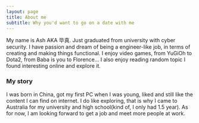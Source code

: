 ```yaml
---
layout: page
title: About me
subtitle: Why you'd want to go on a date with me
---
```


My name is Ash AKA 毕真. Just graduated from university with cyber security. I have passion and dream of being a engineer-like job, in terms of creating and making things functional. I enjoy video games, from YuGiOh to Dota2, from Baba is you to Florence... I also enjoy reading random topic I found interesting online and explore it.

### My story

I was born in China, got my first PC when I was young, liked and still like the content I can find on internet. I do like exploring, that is why I came to Australia for my university and high school(kind of, I only had 1.5 year). As for now, I am looking forward to get a job and meet more people at work. 
